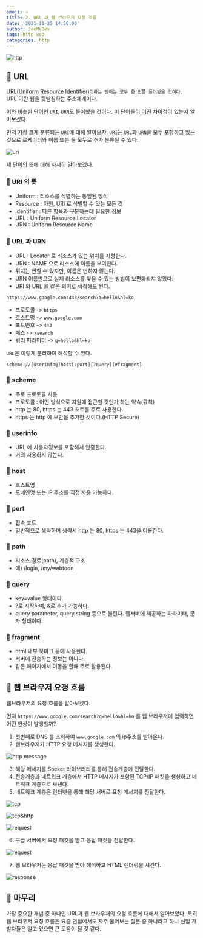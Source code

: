 ```yaml
---
emoji: ⭐️
title: 2. URL 과 웹 브라우저 요청 흐름
date: '2021-11-25 14:50:00'
author: JaeMeDev
tags: http web
categories: http
---
```


![http](img/http.png)

## 🧩 URL

URL(Uniform Resource Identifier)`이라는 단어는 모두 한 번쯤 들어봤을 것이다. `URL`이란 웹을 뒷받침하는 주소체계이다.

이와 비슷한 단어인 `URI`, `URN`도 들어봤을 것이다. 이 단어들이 어떤 차이점이 있는지 알아보겠다.

먼저 가장 크게 분류되는 `URI`에 대해 알아보자. `URI`는 `URL`과 `URN`을 모두 포함하고 있는 것으로 로케이터와 이름 또는 둘 모두로 추가 분류될 수 있다.

![uri](img/uri.png)

세 단어의 뜻에 대해 자세히 알아보겠다.

### 🎯 URI 의 뜻
- Uniform : 리소스를 식별하는 통일된 방식
- Resource : 자원, URI 로 식별할 수 있는 모든 것
- Identifier : 다른 항목과 구분하는데 필요한 정보
- URL : Uniform Resource Locator
- URN : Uniform Resource Name

### 🎯 URL 과 URN
- URL : Locator 로 리소스가 있는 위치를 지정한다.
- URN : NAME 으로 리소스에 이름을 부여한다.
- 위치는 변할 수 있지만, 이름은 변하지 않는다.
- URN 이름만으로 실제 리소스를 찾을 수 있는 방법이 보편화되지 않았다.
- URI 와 URL 을 같은 의미로 생각해도 된다.

`https://www.google.com:443/search?q=hello&hl=ko`

- 프로토콜 -> `https`
- 호스트명 -> `www.google.com`
- 포트번호 -> `443`
-    패스 -> `/search`
- 쿼리 파라미터 -> `q=hello&hl=ko`

`URL`은 이렇게 분리하여 해석할 수 있다.

`scheme://[userinfo@]host[:port][?query][#fragment]`

### 🎯 scheme
- 주로 프로토콜 사용
- 프로토콜 : 어떤 방식으로 자원에 접근할 것인가 하는 약속(규칙)
- http 는 80, https 는 443 포트를 주로 사용한다.
- https 는 http 에 보안을 추가한 것이다.(HTTP Secure)

### 🎯 userinfo
- URL 에 사용자정보를 포함해서 인증한다.
- 거의 사용하지 않는다.

### 🎯 host
- 호스트명
- 도메인명 또는 IP 주소를 직접 사용 가능하다.

### 🎯 port
- 접속 포트
- 일반적으로 생략하며 생략시 http 는 80, https 는 443을 이용한다.

### 🎯 path
- 리소스 경로(path), 계층적 구조
- 예) /login, /my/webtoon

### 🎯 query
- key=value 형태이다.
- ?로 시작하며, &로 추가 가능하다.
- query parameter, query string 등으로 불린다. 웹서버에 제공하는 파라미터, 문자 형태이다.

### 🎯 fragment
- html 내부 북마크 등에 사용한다.
- 서버에 전송하는 정보는 아니다.
- 같은 페이지에서 이동을 할때 주로 활용된다. 

## 🧩 웹 브라우저 요청 흐름

웹브라우저의 요청 흐름을 알아보겠다.

먼저 `https://www.google.com/search?q=hello&hl=ko` 를 웹 브라우저에 입력하면 어떤 현상이 발생할까?

1. 첫번째로 DNS 를 조회하여 `www.google.com` 의 ip주소를 받아온다. 
2. 웹브라우저가 HTTP 요청 메시지를 생성한다.

![http message](img/http_message.png)

3. 해당 메세지를 Socket 라이브러리를 통해 전송계층에 전달한다.
4. 전송계층과 네트워크 계층에서 HTTP 메시지가 포함된 TCP/IP 패킷을 생성하고 네트워크 계층으로 보낸다.
5. 네트워크 계층은 인터넷을 통해 해당 서버로 요청 메시지를 전달한다.

![tcp](img/tcp.png)

![tcp&http](img/tcp_http.png)

![request](img/request.png)

6. 구글 서버에서 요청 패킷을 받고 응답 패킷을 전달한다.

![request](img/response_message.png)

7. 웹 브라우저는 응답 패킷을 받아 해석하고 HTML 렌더링을 시킨다.

![response](img/response.png)

## 🧩 마무리

가장 중요한 개념 중 하나인 URL과 웹 브라우저의 요청 흐름에 대해서 알아보았다. 특히 웹 브라우저 요청 흐름은 요즘 면접에서도 자주 물어보는 질문 중 하나라고 하니 신입 개발자들은 알고 있으면 큰 도움이 될 것 같다.

<br/>
